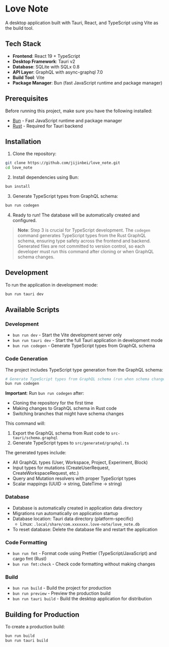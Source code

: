 # Love Note

A desktop application built with Tauri, React, and TypeScript using Vite as the build tool.

## Tech Stack

- **Frontend**: React 19 + TypeScript
- **Desktop Framework**: Tauri v2
- **Database**: SQLite with SQLx 0.8
- **API Layer**: GraphQL with async-graphql 7.0
- **Build Tool**: Vite
- **Package Manager**: Bun (fast JavaScript runtime and package manager)

## Prerequisites

Before running this project, make sure you have the following installed:

- [Bun](https://bun.sh/) - Fast JavaScript runtime and package manager
- [Rust](https://rustup.rs/) - Required for Tauri backend

## Installation

1. Clone the repository:

```bash
git clone https://github.com/jijinbei/love_note.git
cd love_note
```

2. Install dependencies using Bun:

```bash
bun install
```

3. Generate TypeScript types from GraphQL schema:

```bash
bun run codegen
```

4. Ready to run! The database will be automatically created and configured.

> **Note**: Step 3 is crucial for TypeScript development. The `codegen` command generates TypeScript types from the Rust GraphQL schema, ensuring type safety across the frontend and backend. Generated files are not committed to version control, so each developer must run this command after cloning or when GraphQL schema changes.

## Development

To run the application in development mode:

```bash
bun run tauri dev
```

## Available Scripts

### Development

- `bun run dev` - Start the Vite development server only
- `bun run tauri dev` - Start the full Tauri application in development mode
- `bun run codegen` - Generate TypeScript types from GraphQL schema

### Code Generation

The project includes TypeScript type generation from the GraphQL schema:

```bash
# Generate TypeScript types from GraphQL schema (run when schema changes)
bun run codegen
```

**Important**: Run `bun run codegen` after:

- Cloning the repository for the first time
- Making changes to GraphQL schema in Rust code
- Switching branches that might have schema changes

This command will:

1. Export the GraphQL schema from Rust code to `src-tauri/schema.graphql`
2. Generate TypeScript types to `src/generated/graphql.ts`

The generated types include:

- All GraphQL types (User, Workspace, Project, Experiment, Block)
- Input types for mutations (CreateUserRequest, CreateWorkspaceRequest, etc.)
- Query and Mutation resolvers with proper TypeScript types
- Scalar mappings (UUID -> string, DateTime -> string)

### Database

- Database is automatically created in application data directory
- Migrations run automatically on application startup
- Database location: Tauri data directory (platform-specific)
  - Linux: `.local/share/com.xxxxxxx.love-note/love_note.db`
- To reset database: Delete the database file and restart the application

### Code Formatting

- `bun run fmt` - Format code using Prettier (TypeScript/JavaScript) and cargo fmt (Rust)
- `bun run fmt:check` - Check code formatting without making changes

### Build

- `bun run build` - Build the project for production
- `bun run preview` - Preview the production build
- `bun run tauri build` - Build the desktop application for distribution

## Building for Production

To create a production build:

```bash
bun run build
bun run tauri build
```
